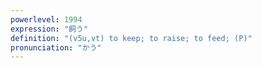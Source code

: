 ```yaml
---
powerlevel: 1994
expression: "飼う"
definition: "(v5u,vt) to keep; to raise; to feed; (P)"
pronunciation: "かう"
---
```

